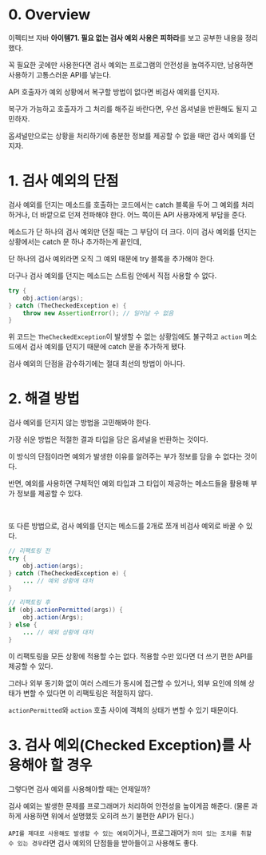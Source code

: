 # 0. Overview

이펙티브 자바 **아이템71. 필요 없는 검사 예외 사용은 피하라**를 보고 공부한 내용을 정리했다.

꼭 필요한 곳에만 사용한다면 검사 예외는 프로그램의 안전성을 높여주지만, 남용하면 사용하기 고통스러운 API를 낳는다.

API 호출자가 예외 상황에서 복구할 방법이 없다면 비검사 예외를 던지자.

복구가 가능하고 호출자가 그 처리를 해주길 바란다면, 우선 옵셔널을 반환해도 될지 고민하자.

옵셔널만으로는 상황을 처리하기에 충분한 정보를 제공할 수 없을 때만 검사 예외를 던지자.

# 1. 검사 예외의 단점

검사 예외를 던지는 메소드를 호출하는 코드에서는 catch 블록을 두어 그 예외를 처리하거나, 더 바깥으로 던져 전파해야 한다. 어느 쪽이든 API 사용자에게 부담을 준다.

메소드가 단 하나의 검사 예외만 던질 때는 그 부담이 더 크다. 이미 검사 예외를 던지는 상황에서는 catch 문 하나 추가하는게 끝인데,

단 하나의 검사 예외라면 오직 그 예외 때문에 try 블록을 추가해야 한다.

더구나 검사 예외를 던지는 메소드는 스트림 안에서 직접 사용할 수 없다.

```java
try {
    obj.action(args);
} catch (TheCheckedException e) {
    throw new AssertionError(); // 일어날 수 없음
}
```

위 코드는 `TheCheckedException`이 발생할 수 없는 상황임에도 불구하고 `action` 메소드에서 검사 예외를 던지기 때문에 catch 문을 추가하게 됐다.

검사 예외의 단점을 감수하기에는 절대 최선의 방법이 아니다.

# 2. 해결 방법

검사 예외를 던지지 않는 방법을 고민해봐야 한다.

가장 쉬운 방법은 적절한 결과 타입을 담은 옵셔널을 반환하는 것이다.

이 방식의 단점이라면 예외가 발생한 이유를 알려주는 부가 정보를 담을 수 없다는 것이다.

반면, 예외를 사용하면 구체적인 예외 타입과 그 타입이 제공하는 메소드들을 활용해 부가 정보를 제공할 수 있다.

<br>

또 다른 방법으로, 검사 예외를 던지는 메소드를 2개로 쪼개 비검사 예외로 바꿀 수 있다.

```java
// 리팩토링 전
try {
    obj.action(args);
} catch (TheCheckedException e) {
    ... // 예외 상황에 대처
}

// 리팩토링 후
if (obj.actionPermitted(args)) {
    obj.action(Args);
} else {
    ... // 예외 상황에 대처
}
```

이 리팩토링을 모든 상황에 적용할 수는 없다. 적용할 수만 있다면 더 쓰기 편한 API를 제공할 수 있다.

그러나 외부 동기화 없이 여러 스레드가 동시에 접근할 수 있거나, 외부 요인에 의해 상태가 변할 수 있다면 이 리팩토링은 적절하지 않다.

`actionPermitted`와 `action` 호출 사이에 객체의 상태가 변할 수 있기 때문이다.

# 3. 검사 예외(Checked Exception)를 사용해야 할 경우

그렇다면 검사 예외를 사용해야할 때는 언제일까?

검사 예외는 발생한 문제를 프로그래머가 처리하여 안전성을 높이게끔 해준다. (물론 과하게 사용하면 위에서 설명했듯 오히려 쓰기 불편한 API가 된다.)

`API를 제대로 사용해도 발생할 수 있는 예외`이거나, 프로그래머가 `의미 있는 조치를 취할 수 있는 경우`라면 검사 예외의 단점들을 받아들이고 사용해도 좋다.
